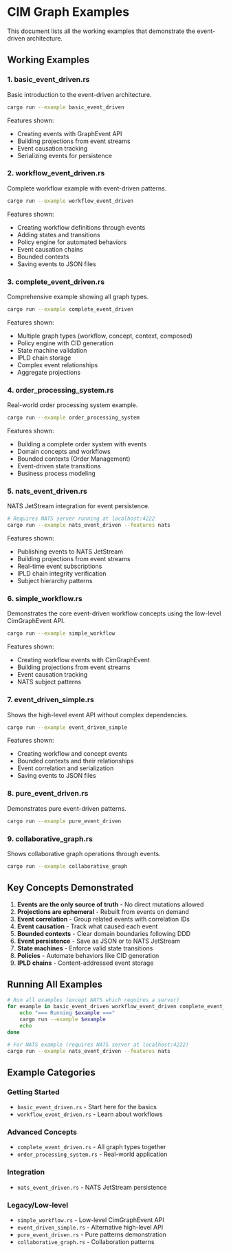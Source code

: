 # CIM Graph Examples

This document lists all the working examples that demonstrate the event-driven architecture.

## Working Examples

### 1. basic_event_driven.rs
Basic introduction to the event-driven architecture.

```bash
cargo run --example basic_event_driven
```

Features shown:
- Creating events with GraphEvent API
- Building projections from event streams  
- Event causation tracking
- Serializing events for persistence

### 2. workflow_event_driven.rs
Complete workflow example with event-driven patterns.

```bash
cargo run --example workflow_event_driven
```

Features shown:
- Creating workflow definitions through events
- Adding states and transitions
- Policy engine for automated behaviors
- Event causation chains
- Bounded contexts
- Saving events to JSON files

### 3. complete_event_driven.rs
Comprehensive example showing all graph types.

```bash
cargo run --example complete_event_driven
```

Features shown:
- Multiple graph types (workflow, concept, context, composed)
- Policy engine with CID generation
- State machine validation
- IPLD chain storage
- Complex event relationships
- Aggregate projections

### 4. order_processing_system.rs
Real-world order processing system example.

```bash
cargo run --example order_processing_system
```

Features shown:
- Building a complete order system with events
- Domain concepts and workflows
- Bounded contexts (Order Management)
- Event-driven state transitions
- Business process modeling

### 5. nats_event_driven.rs
NATS JetStream integration for event persistence.

```bash
# Requires NATS server running at localhost:4222
cargo run --example nats_event_driven --features nats
```

Features shown:
- Publishing events to NATS JetStream
- Building projections from event streams
- Real-time event subscriptions
- IPLD chain integrity verification
- Subject hierarchy patterns

### 6. simple_workflow.rs
Demonstrates the core event-driven workflow concepts using the low-level CimGraphEvent API.

```bash
cargo run --example simple_workflow
```

Features shown:
- Creating workflow events with CimGraphEvent
- Building projections from event streams
- Event causation tracking
- NATS subject patterns

### 7. event_driven_simple.rs
Shows the high-level event API without complex dependencies.

```bash
cargo run --example event_driven_simple
```

Features shown:
- Creating workflow and concept events
- Bounded contexts and their relationships
- Event correlation and serialization
- Saving events to JSON files

### 8. pure_event_driven.rs
Demonstrates pure event-driven patterns.

```bash
cargo run --example pure_event_driven
```

### 9. collaborative_graph.rs
Shows collaborative graph operations through events.

```bash
cargo run --example collaborative_graph
```

## Key Concepts Demonstrated

1. **Events are the only source of truth** - No direct mutations allowed
2. **Projections are ephemeral** - Rebuilt from events on demand
3. **Event correlation** - Group related events with correlation IDs
4. **Event causation** - Track what caused each event
5. **Bounded contexts** - Clear domain boundaries following DDD
6. **Event persistence** - Save as JSON or to NATS JetStream
7. **State machines** - Enforce valid state transitions
8. **Policies** - Automate behaviors like CID generation
9. **IPLD chains** - Content-addressed event storage

## Running All Examples

```bash
# Run all examples (except NATS which requires a server)
for example in basic_event_driven workflow_event_driven complete_event_driven order_processing_system simple_workflow event_driven_simple pure_event_driven collaborative_graph; do
    echo "=== Running $example ==="
    cargo run --example $example
    echo
done

# For NATS example (requires NATS server at localhost:4222)
cargo run --example nats_event_driven --features nats
```

## Example Categories

### Getting Started
- `basic_event_driven.rs` - Start here for the basics
- `workflow_event_driven.rs` - Learn about workflows

### Advanced Concepts  
- `complete_event_driven.rs` - All graph types together
- `order_processing_system.rs` - Real-world application

### Integration
- `nats_event_driven.rs` - NATS JetStream persistence

### Legacy/Low-level
- `simple_workflow.rs` - Low-level CimGraphEvent API
- `event_driven_simple.rs` - Alternative high-level API
- `pure_event_driven.rs` - Pure patterns demonstration
- `collaborative_graph.rs` - Collaboration patterns
